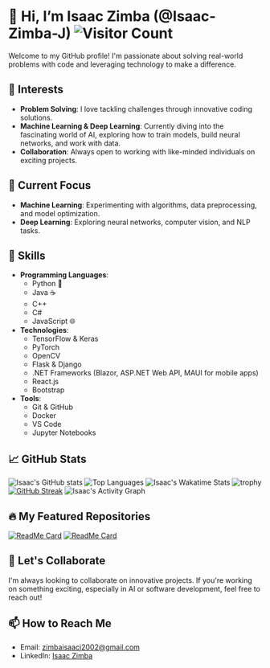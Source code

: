# 👋 Hi, I’m Isaac Zimba (@Isaac-Zimba-J) ![Visitor Count](https://komarev.com/ghpvc/?username=Isaac-Zimba-J&color=brightgreen)

Welcome to my GitHub profile! I'm passionate about solving real-world problems with code and leveraging technology to make a difference.

## 👀 Interests
- **Problem Solving**: I love tackling challenges through innovative coding solutions.
- **Machine Learning & Deep Learning**: Currently diving into the fascinating world of AI, exploring how to train models, build neural networks, and work with data.
- **Collaboration**: Always open to working with like-minded individuals on exciting projects.

## 🌱 Current Focus
- **Machine Learning**: Experimenting with algorithms, data preprocessing, and model optimization.
- **Deep Learning**: Exploring neural networks, computer vision, and NLP tasks.

## 💼 Skills
- **Programming Languages**: 
  - Python 🐍
  - Java ☕
  - C++
  - C#
  - JavaScript 🌐
- **Technologies**:
  - TensorFlow & Keras
  - PyTorch
  - OpenCV
  - Flask & Django
  - .NET Frameworks (Blazor, ASP.NET Web API, MAUI for mobile apps)
  - React.js
  - Bootstrap
- **Tools**:
  - Git & GitHub
  - Docker
  - VS Code
  - Jupyter Notebooks

## 📈 GitHub Stats

![Isaac's GitHub stats](https://github-readme-stats.vercel.app/api?username=Isaac-Zimba-J&show_icons=true&theme=radical)
![Top Languages](https://github-readme-stats.vercel.app/api/top-langs/?username=Isaac-Zimba-J&layout=compact&theme=radical)
![Isaac's Wakatime Stats](https://github-readme-stats.vercel.app/api/wakatime?username=Isaac-Zimba-J&theme=radical)
![trophy](https://github-profile-trophy.vercel.app/?username=Isaac-Zimba-J&theme=radical&no-frame=true&margin-w=15)
[![GitHub Streak](https://github-readme-streak-stats.herokuapp.com/?user=Isaac-Zimba-J&theme=radical)](https://git.io/streak-stats)
![Isaac's Activity Graph](https://activity-graph.herokuapp.com/graph?username=Isaac-Zimba-J&theme=redical)


## 🔥 My Featured Repositories

[![ReadMe Card](https://github-readme-stats.vercel.app/api/pin/?username=Isaac-Zimba-J&repo=RepoName&theme=radical)](https://github.com/Isaac-Zimba-J/RepoName)
[![ReadMe Card](https://github-readme-stats.vercel.app/api/pin/?username=Isaac-Zimba-J&repo=AnotherRepo&theme=radical)](https://github.com/Isaac-Zimba-J/AnotherRepo)

## 💞️ Let's Collaborate
I'm always looking to collaborate on innovative projects. If you're working on something exciting, especially in AI or software development, feel free to reach out!

## 📫 How to Reach Me
- Email: [zimbaisaacj2002@gmail.com](mailto:zimbaisaacj2002@gmail.com)
- LinkedIn: [Isaac Zimba](https://www.linkedin.com/in/isaac-zimba)

